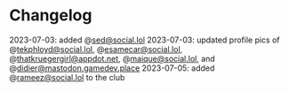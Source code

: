 # Changelog

2023-07-03: added @sed@social.lol
2023-07-03: updated profile pics of @tekphloyd@social.lol, @esamecar@social.lol, @thatkruegergirl@appdot.net, @maique@social.lol, and @didier@mastodon.gamedev.place
2023-07-05: added @rameez@social.lol to the club